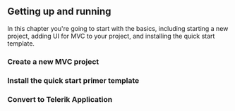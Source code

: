 ## Getting up and running

In this chapter you're going to start with the basics, including starting a new project, adding UI for MVC to your project, and installing the quick start template.

### Create a new MVC project

### Install the quick start primer template

### Convert to Telerik Application